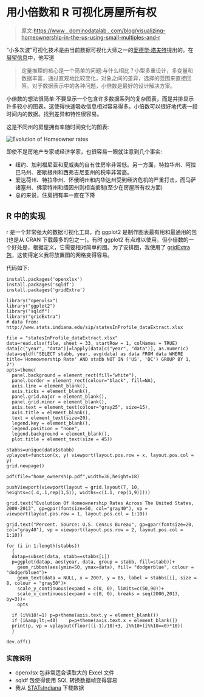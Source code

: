 # 用小倍数和 R 可视化房屋所有权

> 原文:[https://www . dominodatalab . com/blog/visualizing-homeownership-in-the-us-using-small-multiples-and-r](https://www.dominodatalab.com/blog/visualizing-homeownership-in-the-us-using-small-multiples-and-r)

“小多次波”可视化技术是由当前数据可视化大师之一的[爱德华·塔夫特](http://en.wikipedia.org/wiki/Edward_Tufte)提出的。在<u>展望信息</u>中，他写道

> 定量推理的核心是一个简单的问题:与什么相比？小型多重设计，多变量和数据丰富，通过直观地比较变化，对象之间的差异，选择的范围来直接回答。对于数据表示中的各种问题，小倍数是最好的设计解决方案。

小倍数的想法很简单:不要显示一个包含许多数据系列的复杂图表，而是并排显示许多较小的图表。这使得快速吸收信息相对容易得多。小倍数可以很好地代表一段时间内的数据。找到差异和特性很容易。

这是不同州的房屋拥有率随时间变化的图表:

![Evolution of Homeowner rates](../Images/dd5c3def9ee59df21cc4ad943f22aad4.png)

即使不是房地产专家或经济学家，也很容易一眼就注意到几个事实:

*   纽约、加利福尼亚和夏威夷的自有住房率非常低。另一方面，特拉华州、阿拉巴马州、密歇根州和西弗吉尼亚州的税率非常高。
*   爱达荷州、特拉华州、怀俄明州和内华达州受到经济危机的严重打击，而马萨诸塞州、佛蒙特州和缅因州则相当抵制(至少在房屋所有权方面)
*   总的来说，住房拥有率一直在下降

## R 中的实现

r 是一个非常强大的数据可视化工具，而 ggplot2 是制作图表最有用和最通用的包(也是从 CRAN 下载最多的包之一)。有时 ggplot2 有点难以使用，但小倍数的一个好处是，根据定义，它需要相对简单的图。为了安排图，我使用了 [gridExtra 包](http://cran.r-project.org/web/packages/gridExtra/index.html)，这使得定义我将放置图的网格变得容易。

代码如下:

```
install.packages('openxlsx')
install.packages('sqldf')
install.packages('gridExtra')
```

```
library("openxlsx")
library("ggplot2")
library("sqldf")
library("gridExtra")
# data from: http://www.stats.indiana.edu/sip/statesInProfile_dataExtract.xlsx

file = "statesInProfile_dataExtract.xlsx"
data=read.xlsx(file, sheet = 33, startRow = 1, colNames = TRUE)
data[c("year", "data")]=lapply(data[c("year", "data")], as.numeric)
data=sqldf("SELECT stabb, year, avg(data) as data FROM data WHERE title='Homeownership Rate' AND stabb NOT IN ('US', 'DC') GROUP BY 1, 2")
opts=theme(
  panel.background = element_rect(fill="white"),
  panel.border = element_rect(colour="black", fill=NA),
  axis.line = element_blank(),
  axis.ticks = element_blank(),
  panel.grid.major = element_blank(),
  panel.grid.minor = element_blank(),
  axis.text = element_text(colour="gray25", size=15),
  axis.title = element_blank(),
  text = element_text(size=20),
  legend.key = element_blank(),
  legend.position = "none",
  legend.background = element_blank(),
  plot.title = element_text(size = 45))

stabbs=unique(data$stabb)
vplayout=function(x, y) viewport(layout.pos.row = x, layout.pos.col = y)
grid.newpage()

pdf(file="home_ownership.pdf",width=36,height=18)

pushViewport(viewport(layout = grid.layout(7, 10, heights=c(.4,.1,rep(1,5)), widths=c(1.1, rep(1,9)))))

grid.text("Evolution Of Homeownership Rates Across The United States, 2000-2013", gp=gpar(fontsize=50, col="gray40"), vp = viewport(layout.pos.row = 1, layout.pos.col = 1:10))

grid.text("Percent. Source: U.S. Census Bureau", gp=gpar(fontsize=20, col="gray40"), vp = viewport(layout.pos.row = 2, layout.pos.col = 1:10))

for (i in 1:length(stabbs))
  {
  datap=subset(data, stabb==stabbs[i])
  p=ggplot(datap, aes(year, data, group = stabb, fill=stabb))+
    geom_ribbon(aes(ymin=50, ymax=data), fill= "dodgerblue", colour = "dodgerblue4")+
    geom_text(data = NULL, x = 2007, y = 85, label = stabbs[i], size = 8, colour = "gray50")+
    scale_y_continuous(expand = c(0, 0), limits=c(50,90))+
    scale_x_continuous(expand = c(0, 0), breaks = seq(2000,2013, by=3))+
    opts

  if (i%%10!=1) p=p+theme(axis.text.y = element_blank())
  if (i&amp;lt;=40)    p=p+theme(axis.text.x = element_blank())
  print(p, vp = vplayout(floor((i-1)/10)+3, i%%10+(i%%10==0)*10))
  }

dev.off()
```

### 实施说明

*   openxlsx 包非常适合读取大的 Excel 文件
*   sqldf 包使得使用 SQL 转换数据帧变得容易
*   我从 [STATsIndiana](http://www.stats.indiana.edu/sip) 下载数据
